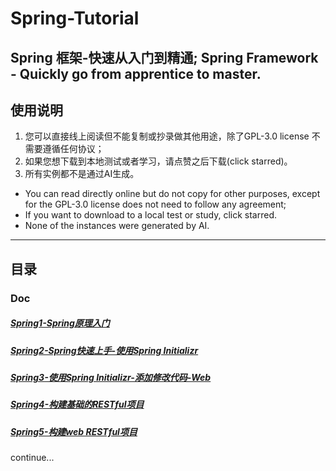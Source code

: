 # Spring-Tutorial

## Spring 框架-快速从入门到精通; Spring Framework - Quickly go from apprentice to master.

## 使用说明

1. 您可以直接线上阅读但不能复制或抄录做其他用途，除了GPL-3.0 license 不需要遵循任何协议；
2. 如果您想下载到本地测试或者学习，请点赞之后下载(click starred)。
3. 所有实例都不是通过AI生成。

* You can read directly online but do not copy for other purposes, except for the GPL-3.0 license does not need to follow any agreement;
* If you want to download to a local test or study, click starred.
* None of the instances were generated by AI.

---

## 目录

### Doc 

##### [Spring1-Spring原理入门](doc/Spring1-Spring原理入门.md)

##### [Spring2-Spring快速上手-使用Spring Initializr](doc/Spring2-Spring快速上手-使用Spring%20Initializr.md)

##### [Spring3-使用Spring Initializr-添加修改代码-Web](doc/Spring3-使用Spring%20Initializr-添加修改代码-Web.md)

##### [Spring4-构建基础的RESTful项目](doc/Spring4-构建基础的RESTful项目.md)

##### [Spring5-构建web RESTful项目](doc/Spring5-构建web%20RESTful项目.md)


continue...
